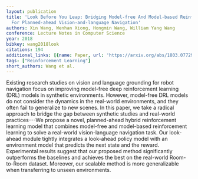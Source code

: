 ```yaml
---
layout: publication
title: 'Look Before You Leap: Bridging Model-free And Model-based Reinforcement Learning
  For Planned-ahead Vision-and-language Navigation'
authors: Xin Wang, Wenhan Xiong, Hongmin Wang, William Yang Wang
conference: Lecture Notes in Computer Science
year: 2018
bibkey: wang2018look
citations: 194
additional_links: [{name: Paper, url: 'https://arxiv.org/abs/1803.07729'}]
tags: ["Reinforcement Learning"]
short_authors: Wang et al.
---
```

Existing research studies on vision and language grounding for robot
navigation focus on improving model-free deep reinforcement learning (DRL)
models in synthetic environments. However, model-free DRL models do not
consider the dynamics in the real-world environments, and they often fail to
generalize to new scenes. In this paper, we take a radical approach to bridge
the gap between synthetic studies and real-world practices---We propose a
novel, planned-ahead hybrid reinforcement learning model that combines
model-free and model-based reinforcement learning to solve a real-world
vision-language navigation task. Our look-ahead module tightly integrates a
look-ahead policy model with an environment model that predicts the next state
and the reward. Experimental results suggest that our proposed method
significantly outperforms the baselines and achieves the best on the real-world
Room-to-Room dataset. Moreover, our scalable method is more generalizable when
transferring to unseen environments.